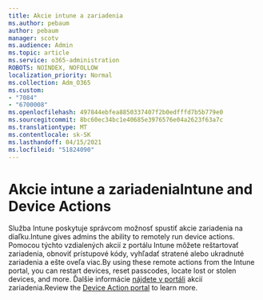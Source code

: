 ```yaml
---
title: Akcie intune a zariadenia
ms.author: pebaum
author: pebaum
manager: scotv
ms.audience: Admin
ms.topic: article
ms.service: o365-administration
ROBOTS: NOINDEX, NOFOLLOW
localization_priority: Normal
ms.collection: Adm_O365
ms.custom:
- "7084"
- "6700008"
ms.openlocfilehash: 497844ebfea8850337407f2b0edfffd7b5b779e0
ms.sourcegitcommit: 8bc60ec34bc1e40685e3976576e04a2623f63a7c
ms.translationtype: MT
ms.contentlocale: sk-SK
ms.lasthandoff: 04/15/2021
ms.locfileid: "51824090"
---
```

# <a name="intune-and-device-actions"></a><span data-ttu-id="95fe3-102">Akcie intune a zariadenia</span><span class="sxs-lookup"><span data-stu-id="95fe3-102">Intune and Device Actions</span></span>

<span data-ttu-id="95fe3-103">Služba Intune poskytuje správcom možnosť spustiť akcie zariadenia na diaľku.</span><span class="sxs-lookup"><span data-stu-id="95fe3-103">Intune gives admins the ability to remotely run device actions.</span></span> <span data-ttu-id="95fe3-104">Pomocou týchto vzdialených akcií z portálu Intune môžete reštartovať zariadenia, obnoviť prístupové kódy, vyhľadať stratené alebo ukradnuté zariadenia a ešte oveľa viac.</span><span class="sxs-lookup"><span data-stu-id="95fe3-104">By using these remote actions from the Intune portal, you can restart devices, reset passcodes, locate lost or stolen devices, and more.</span></span> <span data-ttu-id="95fe3-105">Ďalšie informácie [nájdete v portáli](https://docs.microsoft.com/mem/intune/remote-actions/) akcií zariadenia.</span><span class="sxs-lookup"><span data-stu-id="95fe3-105">Review the [Device Action portal](https://docs.microsoft.com/mem/intune/remote-actions/) to learn more.</span></span>
